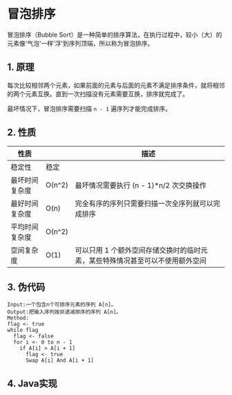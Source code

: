 # 冒泡排序
冒泡排序（Bubble Sort）是一种简单的排序算法，在执行过程中，较小（大）的元素像'气泡'一样'浮'到序列顶端，所以称为冒泡排序。

## 1. 原理
每次比较相邻两个元素，如果前面的元素与后面的元素不满足排序条件，就将相邻的两个元素互换。直到一次扫描没有元素需要互换，排序就完成了。

最坏情况下，冒泡排序需要扫描 `n - 1` 遍序列才能完成排序。

## 2. 性质
|性质||描述|
|---|---|---|
|稳定性|稳定||
|最坏时间复杂度|O(n^2)|最坏情况需要执行 (n - 1)*n/2 次交换操作|
|最好时间复杂度|O(n)|完全有序的序列只需要扫描一次全序列就可以完成排序|
|平均时间复杂度|O(n^2)||
|空间复杂度|O(1)|可以只用 1 个额外空间存储交换时的临时元素，某些特殊情况甚至可以不使用额外空间|

## 3. 伪代码
```
Input:一个包含n个可排序元素的序列 A[n]。
Output:把输入序列按非递减排序的序列 A[n]。
Method:
flag <- true
while flag
  flag <- false
  for i <- 0 to n - 1
    if A[i] > A[i + 1]
      flag <- true
      Swap A[i] And A[i + 1]
```

## 4. Java实现
```
```
